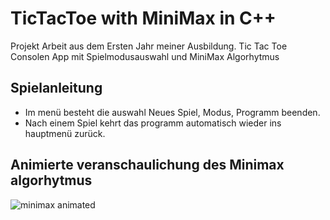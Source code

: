TicTacToe with MiniMax in C++
=================
Projekt Arbeit aus dem Ersten Jahr meiner Ausbildung.
Tic Tac Toe Consolen App mit Spielmodusauswahl und MiniMax Algorhytmus 


## Spielanleitung

* Im menü besteht die auswahl Neues Spiel, Modus, Programm beenden.
* Nach einem Spiel kehrt das programm automatisch wieder ins hauptmenü zurück.

## Animierte veranschaulichung des Minimax algorhytmus
![minimax animated](https://user-images.githubusercontent.com/105810795/191184028-6cf81603-61af-4a84-bfd7-f9d000e37150.gif)
